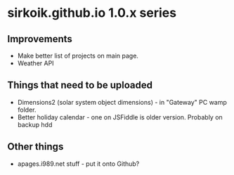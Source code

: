 # sirkoik.github.io 1.0.x series

## Improvements
* Make better list of projects on main page.
* Weather API

## Things that need to be uploaded
* Dimensions2 (solar system object dimensions) - in "Gateway" PC wamp folder.
* Better holiday calendar - one on JSFiddle is older version. Probably on backup hdd

## Other things
* apages.i989.net stuff - put it onto Github?